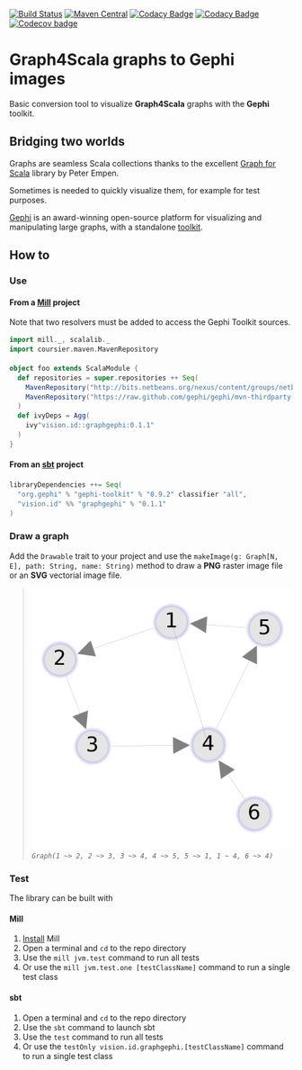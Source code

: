 [![Build Status][travis-badge]][travis-link] [![Maven Central][maven-badge]][maven-link] [![Codacy Badge][codacy-badge]][codacy-link] [![Codacy Badge][codacycov-badge]][codacycov-link] [![Codecov badge][codecov-badge]][codecov-link]

# Graph4Scala graphs to Gephi images

Basic conversion tool to visualize **Graph4Scala** graphs with the **Gephi** toolkit.

## Bridging two worlds

Graphs are seamless Scala collections thanks to the excellent [Graph for Scala](https://scala-graph.org/) library by Peter Empen.

Sometimes is needed to quickly visualize them, for example for test purposes.

[Gephi](https://github.com/gephi/gephi) is an award-winning open-source platform for visualizing and manipulating large graphs, with a standalone [toolkit](https://github.com/gephi/gephi-toolkit).

## How to

### Use

#### From a **[Mill](http://www.lihaoyi.com/mill)** project

Note that two resolvers must be added to access the Gephi Toolkit sources.

```scala
import mill._, scalalib._
import coursier.maven.MavenRepository

object foo extends ScalaModule {
  def repositories = super.repositories ++ Seq(
    MavenRepository("http://bits.netbeans.org/nexus/content/groups/netbeans/"),
    MavenRepository("https://raw.github.com/gephi/gephi/mvn-thirdparty-repo/")
  )
  def ivyDeps = Agg(
    ivy"vision.id::graphgephi:0.1.1"
  )
}
```

#### From an **[sbt](https://www.scala-sbt.org/)** project

```scala
libraryDependencies ++= Seq(
  "org.gephi" % "gephi-toolkit" % "0.9.2" classifier "all",
  "vision.id" %% "graphgephi" % "0.1.1"
)
```

### Draw a graph

Add the `Drawable` trait to your project and use the `makeImage(g: Graph[N, E], path: String, name: String)` method to draw a **PNG** raster image file or an **SVG** vectorial image file.
> ![directed graph image](docs/directed.png)
> _`Graph(1 ~> 2, 2 ~> 3, 3 ~> 4, 4 ~> 5, 5 ~> 1, 1 ~ 4, 6 ~> 4)`_

### Test

The library can be built with

#### Mill

1.  [Install](http://www.lihaoyi.com/mill/#installation) Mill
2.  Open a terminal and `cd` to the repo directory
3.  Use the `mill jvm.test` command to run all tests
4.  Or use the `mill jvm.test.one [testClassName]` command to run a single test class

#### sbt

1.  Open a terminal and `cd` to the repo directory
2.  Use the `sbt` command to launch sbt
3.  Use the `test` command to run all tests
4.  Or use the `testOnly vision.id.graphgephi.[testClassName]` command to run a single test class

[travis-badge]: https://travis-ci.org/mcallisto/scala-graph-to-gephi.svg?branch=master
[travis-link]: https://travis-ci.org/mcallisto/scala-graph-to-gephi
[maven-badge]: https://maven-badges.herokuapp.com/maven-central/vision.id/graphgephi_2.12/badge.svg
[maven-link]: https://maven-badges.herokuapp.com/maven-central/vision.id/graphgephi_2.12
[codacy-badge]: https://api.codacy.com/project/badge/Grade/10ccdeb613904b878c6eda2f0d82d851
[codacy-link]: https://www.codacy.com/app/mcallisto/scala-graph-to-gephi?utm_source=github.com&amp;utm_medium=referral&amp;utm_content=mcallisto/scala-graph-to-gephi&amp;utm_campaign=Badge_Grade
[codacycov-badge]: https://api.codacy.com/project/badge/Coverage/10ccdeb613904b878c6eda2f0d82d851
[codacycov-link]: https://www.codacy.com/app/mcallisto/scala-graph-to-gephi?utm_source=github.com&amp;utm_medium=referral&amp;utm_content=mcallisto/scala-graph-to-gephi&amp;utm_campaign=Badge_Coverage
[codecov-badge]: https://codecov.io/gh/mcallisto/scala-graph-to-gephi/branch/master/graph/badge.svg
[codecov-link]: https://codecov.io/gh/mcallisto/scala-graph-to-gephi
